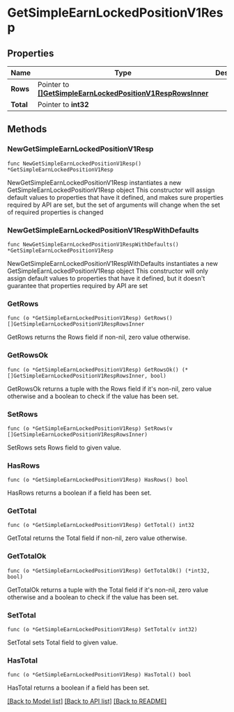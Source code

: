 # GetSimpleEarnLockedPositionV1Resp

## Properties

Name | Type | Description | Notes
------------ | ------------- | ------------- | -------------
**Rows** | Pointer to [**[]GetSimpleEarnLockedPositionV1RespRowsInner**](GetSimpleEarnLockedPositionV1RespRowsInner.md) |  | [optional] 
**Total** | Pointer to **int32** |  | [optional] 

## Methods

### NewGetSimpleEarnLockedPositionV1Resp

`func NewGetSimpleEarnLockedPositionV1Resp() *GetSimpleEarnLockedPositionV1Resp`

NewGetSimpleEarnLockedPositionV1Resp instantiates a new GetSimpleEarnLockedPositionV1Resp object
This constructor will assign default values to properties that have it defined,
and makes sure properties required by API are set, but the set of arguments
will change when the set of required properties is changed

### NewGetSimpleEarnLockedPositionV1RespWithDefaults

`func NewGetSimpleEarnLockedPositionV1RespWithDefaults() *GetSimpleEarnLockedPositionV1Resp`

NewGetSimpleEarnLockedPositionV1RespWithDefaults instantiates a new GetSimpleEarnLockedPositionV1Resp object
This constructor will only assign default values to properties that have it defined,
but it doesn't guarantee that properties required by API are set

### GetRows

`func (o *GetSimpleEarnLockedPositionV1Resp) GetRows() []GetSimpleEarnLockedPositionV1RespRowsInner`

GetRows returns the Rows field if non-nil, zero value otherwise.

### GetRowsOk

`func (o *GetSimpleEarnLockedPositionV1Resp) GetRowsOk() (*[]GetSimpleEarnLockedPositionV1RespRowsInner, bool)`

GetRowsOk returns a tuple with the Rows field if it's non-nil, zero value otherwise
and a boolean to check if the value has been set.

### SetRows

`func (o *GetSimpleEarnLockedPositionV1Resp) SetRows(v []GetSimpleEarnLockedPositionV1RespRowsInner)`

SetRows sets Rows field to given value.

### HasRows

`func (o *GetSimpleEarnLockedPositionV1Resp) HasRows() bool`

HasRows returns a boolean if a field has been set.

### GetTotal

`func (o *GetSimpleEarnLockedPositionV1Resp) GetTotal() int32`

GetTotal returns the Total field if non-nil, zero value otherwise.

### GetTotalOk

`func (o *GetSimpleEarnLockedPositionV1Resp) GetTotalOk() (*int32, bool)`

GetTotalOk returns a tuple with the Total field if it's non-nil, zero value otherwise
and a boolean to check if the value has been set.

### SetTotal

`func (o *GetSimpleEarnLockedPositionV1Resp) SetTotal(v int32)`

SetTotal sets Total field to given value.

### HasTotal

`func (o *GetSimpleEarnLockedPositionV1Resp) HasTotal() bool`

HasTotal returns a boolean if a field has been set.


[[Back to Model list]](../README.md#documentation-for-models) [[Back to API list]](../README.md#documentation-for-api-endpoints) [[Back to README]](../README.md)


